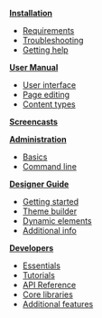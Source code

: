 **[Installation](/docs/1.3/installation)**

* [Requirements](/docs/1.3/requirements)
* [Troubleshooting](/docs/1.3/troubleshooting)
* [Getting help](/forum/)

**[User Manual](/docs/1.3/user-manual)**

* [User interface](/docs/1.3/user-manual#the-user-interface)
* [Page editing](/docs/1.3/page-editing)
* [Content types](/docs/1.3/user-manual#additional-types)

**[Screencasts](/docs/1.3/screencasts)**

**[Administration](/docs/1.3/administration)**

* [Basics](/docs/1.3/administration)
* [Command line](/docs/1.3/administration#command-line-tools)

**[Designer Guide](/docs/1.3/designer-guide)**

* [Getting started](/docs/1.3/designer-guide)
* [Theme builder](/docs/1.3/theme-builder)
* [Dynamic elements](/docs/1.3/designer-guide#building-dynamic-elements)
* [Additional info](/docs/1.3/designer-guide#additional-info-for-designers)

**[Developers](/docs/1.3/developers)**

* [Essentials](/docs/1.3/developers#essentials)
* [Tutorials](/docs/1.3/developers#tutorials)
* [API Reference](http://api.elefantcms.com/)
* [Core libraries](/docs/1.3/developers#core-libraries)
* [Additional features](/docs/1.3/developers#additional-features)
